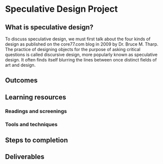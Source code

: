 # Speculative Design Project
## What is speculative design?
To discuss speculative design, we must first talk about the four kinds of design as published on the core77.com blog in 2009 by Dr. Bruce M. Tharp. The practice of designing objects for the purpose of asking critical questions is called discursive design, more popularly known as speculative design. It often finds itself blurring the lines between once distinct fields of art and design.

## Outcomes
## Learning resources
### Readings and screenings
### Tools and techniques
## Steps to completion
## Deliverables